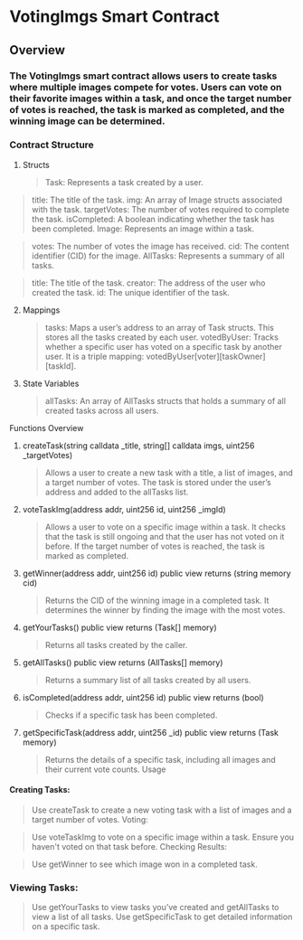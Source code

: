 # VotingImgs Smart Contract

## Overview

### The VotingImgs smart contract allows users to create tasks where multiple images compete for votes. Users can vote on their favorite images within a task, and once the target number of votes is reached, the task is marked as completed, and the winning image can be determined.

### Contract Structure

1. Structs
   > Task: Represents a task created by a user.

> title: The title of the task.
> img: An array of Image structs associated with the task.
> targetVotes: The number of votes required to complete the task.
> isCompleted: A boolean indicating whether the task has been completed.
> Image: Represents an image within a task.

> votes: The number of votes the image has received.
> cid: The content identifier (CID) for the image.
> AllTasks: Represents a summary of all tasks.

> title: The title of the task.
> creator: The address of the user who created the task.
> id: The unique identifier of the task.

2. Mappings

   > tasks: Maps a user’s address to an array of Task structs. This stores all the tasks created by each user.
   > votedByUser: Tracks whether a specific user has voted on a specific task by another user. It is a triple mapping: votedByUser[voter][taskOwner][taskId].

3. State Variables
   > allTasks: An array of AllTasks structs that holds a summary of all created tasks across all users.

Functions Overview

1. createTask(string calldata \_title, string[] calldata imgs, uint256 \_targetVotes)

   > Allows a user to create a new task with a title, a list of images, and a target number of votes. The task is stored under the user’s address and added to the allTasks list.

2. voteTaskImg(address addr, uint256 id, uint256 \_imgId)

   > Allows a user to vote on a specific image within a task. It checks that the task is still ongoing and that the user has not voted on it before. If the target number of votes is reached, the task is marked as completed.

3. getWinner(address addr, uint256 id) public view returns (string memory cid)

   > Returns the CID of the winning image in a completed task. It determines the winner by finding the image with the most votes.

4. getYourTasks() public view returns (Task[] memory)

   > Returns all tasks created by the caller.

5. getAllTasks() public view returns (AllTasks[] memory)

   > Returns a summary list of all tasks created by all users.

6. isCompleted(address addr, uint256 id) public view returns (bool)

   > Checks if a specific task has been completed.

7. getSpecificTask(address addr, uint256 \_id) public view returns (Task memory)
   > Returns the details of a specific task, including all images and their current vote counts.
   > Usage

#### Creating Tasks:

> Use createTask to create a new voting task with a list of images and a target number of votes.
> Voting:

> Use voteTaskImg to vote on a specific image within a task. Ensure you haven't voted on that task before.
> Checking Results:

> Use getWinner to see which image won in a completed task.

### Viewing Tasks:

> Use getYourTasks to view tasks you’ve created and getAllTasks to view a list of all tasks.
> Use getSpecificTask to get detailed information on a specific task.
